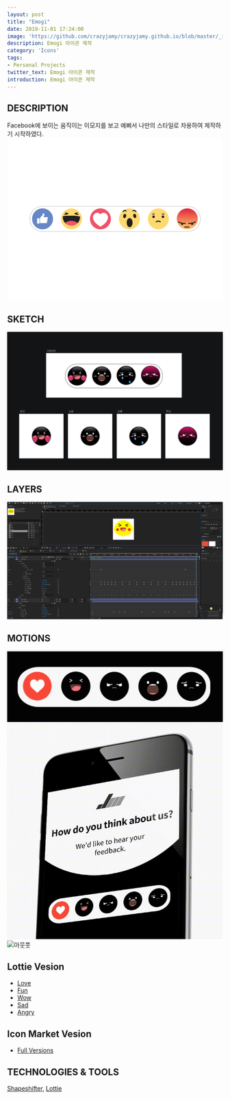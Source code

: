 ```yaml
---
layout: post
title: "Emogi"
date: 2019-11-01 17:24:00
image: 'https://github.com/crazyjamy/crazyjamy.github.io/blob/master/_images/_thumbnail/emogis.gif?raw=true'
description: Emogi 아이콘 제작
category: 'Icons'
tags:
- Personal Projects
twitter_text: Emogi 아이콘 제작
introduction: Emogi 아이콘 제작
---
```



## DESCRIPTION
Facebook에 보이는 움직이는 이모지를 보고 예뻐서 나만의 스타일로 차용하여 제작하기 시작하였다.
![Facebook Emogi](https://github.com/crazyjamy/crazyjamy.github.io/blob/master/_images/_post/emogis/facebook_emogis.gif?raw=true)

## SKETCH
![스케치](https://github.com/crazyjamy/crazyjamy.github.io/blob/master/_images/_post/emogis/emogis-sketch.png?raw=true)

## LAYERS
![과정](https://github.com/crazyjamy/crazyjamy.github.io/blob/master/_images/_post/emogis/emogis-afe.png?raw=true)

## MOTIONS
![모션 입힌 후](https://github.com/crazyjamy/crazyjamy.github.io/blob/master/_images/_post/emogis/emogis-fist-draft.gif?raw=true)
![당시 올렸던 컨텐츠](https://github.com/crazyjamy/crazyjamy.github.io/blob/master/_images/_post/emogis/emogis-sns-feature.gif?raw=true)
![아웃풋](https://user-images.githubusercontent.com/29529125/67749362-59b7a700-fa70-11e9-9ca3-556860b40a2d.gif)

## Lottie Vesion
+ [Love](https://lottiefiles.com/10844-love-emogi)
+ [Fun](https://lottiefiles.com/10889-fun-emogi)
+ [Wow](https://lottiefiles.com/10888-wow-emogi)
+ [Sad](https://lottiefiles.com/10843-sad-emogi)
+ [Angry](https://lottiefiles.com/11006-angry-emogi)

## Icon Market Vesion
+ [Full Versions](https://iconscout.com/lottie-animation-pack/emogi)

## TECHNOLOGIES & TOOLS
[Shapeshifter](https://github.com/alexjlockwood/ShapeShifter),
[Lottie](https://lottiefiles.com/)
